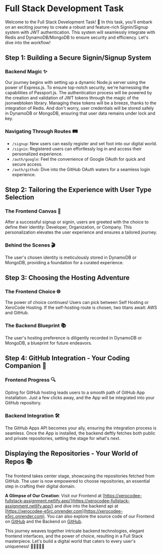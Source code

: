 # Full Stack Development Task

Welcome to the Full Stack Development Task! 🚀 In this task, you'll embark on an exciting journey to create a robust and feature-rich Signin/Signup system with JWT authentication. This system will seamlessly integrate with Redis and DynamoDB/MongoDB to ensure security and efficiency. Let's dive into the workflow!

## Step 1: Building a Secure Signin/Signup System

### Backend Magic ✨
Our journey begins with setting up a dynamic Node.js server using the power of Express.js. To ensure top-notch security, we're harnessing the capabilities of Passport.js. The authentication process will be powered by the creation and validation of JWT tokens through the magic of the jsonwebtoken library. Managing these tokens will be a breeze, thanks to the integration of Redis. And don't worry, user credentials will be stored safely in DynamoDB or MongoDB, ensuring that user data remains under lock and key.

### Navigating Through Routes 🛤️
- `/signup`: New users can easily register and set foot into our digital world.
- `/signin`: Registered users can effortlessly log in and access their personalized experience.
- `/auth/google`: Feel the convenience of Google OAuth for quick and secure access.
- `/auth/github`: Dive into the GitHub OAuth waters for a seamless login experience.

## Step 2: Tailoring the Experience with User Type Selection

### The Frontend Canvas 🎨
After a successful signup or signin, users are greeted with the choice to define their identity: Developer, Organization, or Company. This personalization elevates the user experience and ensures a tailored journey.

### Behind the Scenes 🎬
The user's chosen identity is meticulously stored in DynamoDB or MongoDB, providing a foundation for a curated experience.

## Step 3: Choosing the Hosting Adventure

### The Frontend Choice 🌐
The power of choice continues! Users can pick between Self Hosting or XeroCode Hosting. If the self-hosting route is chosen, two titans await: AWS and GitHub.

### The Backend Blueprint 📚
The user's hosting preference is diligently recorded in DynamoDB or MongoDB, a blueprint for future endeavors.

## Step 4: GitHub Integration - Your Coding Companion 🤖

### Frontend Progress 🔍
Opting for GitHub hosting leads users to a smooth path of GitHub App installation. Just a few clicks away, and the App will be integrated into your GitHub repository.

### Backend Integration 🛠️
The GitHub Apps API becomes your ally, ensuring the integration process is seamless. Once the App is installed, the backend deftly fetches both public and private repositories, setting the stage for what's next.

## Displaying the Repositories - Your World of Repos 📚

The frontend takes center stage, showcasing the repositories fetched from GitHub. The user is now empowered to choose repositories, an essential step in crafting their digital domain.

**A Glimpse of Our Creation**: Visit our Frontend at [https://xerocodee-fullstack-assignment.netlify.app/](https://xerocodee-fullstack-assignment.netlify.app/) and dive into the backend api at [https://xerocodee-e5rc.onrender.com](https://xerocodee-e5rc.onrender.com).  You can also explore the source code of our Frontend on [GitHub](https://github.com/DarshanAnandu/Xerocode-Frontend/tree/master) and the Backend on [GitHub](https://github.com/DarshanAnandu/Xerocode-Backend/tree/master).

This journey weaves together intricate backend technologies, elegant frontend interfaces, and the power of choice, resulting in a Full Stack masterpiece. Let's build a digital world that caters to every user's uniqueness! 🌟👩‍💻👨‍💻